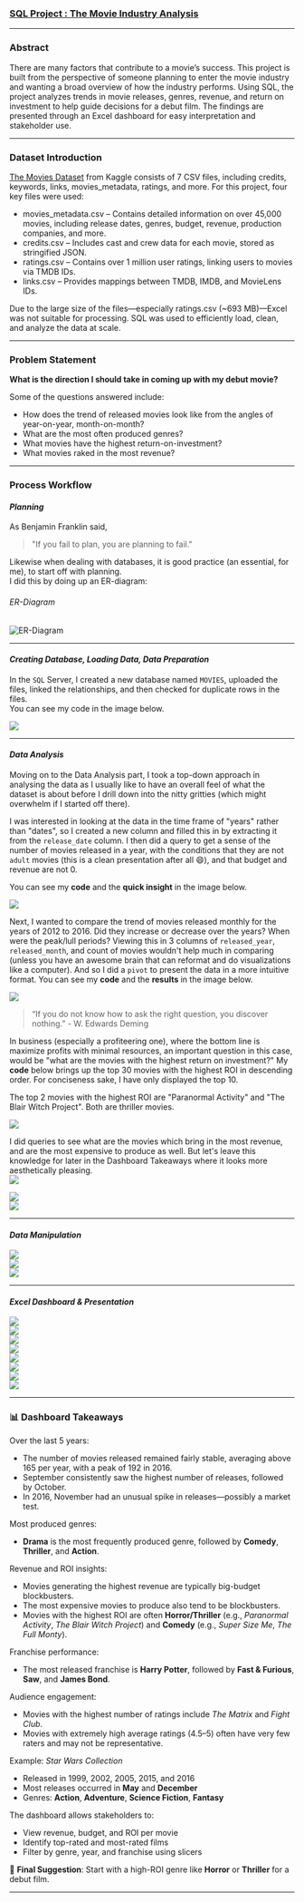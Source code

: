 ### [SQL Project : The Movie Industry Analysis](https://github.com/TheWorldAtMyFingerTips/My_Projects/blob/main/SQL/Movies.sql)

---

### Abstract  
There are many factors that contribute to a movie’s success. This project is built from the perspective of someone planning to enter the movie industry and wanting a broad overview of how the industry performs. Using SQL, the project analyzes trends in movie releases, genres, revenue, and return on investment to help guide decisions for a debut film. The findings are presented through an Excel dashboard for easy interpretation and stakeholder use.

---

### Dataset Introduction  
[The Movies Dataset](https://www.kaggle.com/rounakbanik/the-movies-dataset) from Kaggle consists of 7 CSV files, including credits, keywords, links, movies_metadata, ratings, and more. For this project, four key files were used:  
- movies_metadata.csv – Contains detailed information on over 45,000 movies, including release dates, genres, budget, revenue, production companies, and more.  
- credits.csv – Includes cast and crew data for each movie, stored as stringified JSON.  
- ratings.csv – Contains over 1 million user ratings, linking users to movies via TMDB IDs.  
- links.csv – Provides mappings between TMDB, IMDB, and MovieLens IDs.  

Due to the large size of the files—especially ratings.csv (~693 MB)—Excel was not suitable for processing. SQL was used to efficiently load, clean, and analyze the data at scale.

---

### Problem Statement  
**What is the direction I should take in coming up with my debut movie?**  

Some of the questions answered include:  
* How does the trend of released movies look like from the angles of year-on-year, month-on-month?  
* What are the most often produced genres?  
* What movies have the highest return-on-investment?  
* What movies raked in the most revenue?

---

### Process Workflow  

#### *Planning*  
As Benjamin Franklin said,  
> "If you fail to plan, you are planning to fail."

Likewise when dealing with databases, it is good practice (an essential, for me), to start off with planning.  
I did this by doing up an ER-diagram:

###### ER-Diagram  
![ER-Diagram](https://github.com/JoySeedhe/Movie-Industry-Analysis-SQL-Project/blob/main/SQL/images/ER-Diagram.JPG)

---

#### *Creating Database, Loading Data, Data Preparation*  
In the `SQL` Server, I created a new database named `MOVIES`, uploaded the files, linked the relationships, and then checked for duplicate rows in the files.  
You can see my code in the image below.

![](https://github.com/JoySeedhe/Movie-Industry-Analysis-SQL-Project/blob/main/SQL/images/2.%20Process%20-%20Creating%20Database%2C%20Loading%20Data%2C%20Data%20Preparation.png)

---

#### *Data Analysis*  
Moving on to the Data Analysis part, I took a top-down approach in analysing the data as I usually like to have an overall feel of what the dataset is about before I drill down into the nitty gritties (which might overwhelm if I started off there).

I was interested in looking at the data in the time frame of "years" rather than "dates", so I created a new column and filled this in by extracting it from the `release_date` column. I then did a query to get a sense of the number of movies released in a year, with the conditions that they are not `adult` movies (this is a clean presentation after all 😄), and that budget and revenue are not 0.

You can see my **code** and the **quick insight** in the image below.

![](https://github.com/JoySeedhe/Movie-Industry-Analysis-SQL-Project/blob/main/SQL/images/3.%20Data_Analysis_1.png)

Next, I wanted to compare the trend of movies released monthly for the years of 2012 to 2016. Did they increase or decrease over the years? When were the peak/lull periods? Viewing this in 3 columns of `released_year`, `released_month`, and count of movies wouldn't help much in comparing (unless you have an awesome brain that can reformat and do visualizations like a computer). And so I did a `pivot` to present the data in a more intuitive format. You can see my **code** and the **results** in the image below.

![](https://github.com/JoySeedhe/Movie-Industry-Analysis-SQL-Project/blob/main/SQL/images/4.%20Data%20Analysis_2.png)

> “If you do not know how to ask the right question, you discover nothing.” - W. Edwards Deming

In business (especially a profiteering one), where the bottom line is maximize profits with minimal resources, an important question in this case, would be "what are the movies with the highest return on investment?" My **code** below brings up the top 30 movies with the highest ROI in descending order. For conciseness sake, I have only displayed the top 10.

The top 2 movies with the highest ROI are "Paranormal Activity" and "The Blair Witch Project". Both are thriller movies.

![](https://github.com/JoySeedhe/Movie-Industry-Analysis-SQL-Project/blob/main/SQL/images/5.%20Data%20Analysis_3.png)

I did queries to see what are the movies which bring in the most revenue, and are the most expensive to produce as well. But let's leave this knowledge for later in the Dashboard Takeaways where it looks more aesthetically pleasing.  
![](https://github.com/JoySeedhe/Movie-Industry-Analysis-SQL-Project/blob/main/SQL/images/SQL%20code%20for%20highest%20revenue%20and%20cost.JPG)

![](https://github.com/JoySeedhe/Movie-Industry-Analysis-SQL-Project/blob/main/SQL/images/6.%20Data%20Analysis_4.png)  
![](https://github.com/JoySeedhe/Movie-Industry-Analysis-SQL-Project/blob/main/SQL/images/7.%20Data%20Analysis_5.png)

---

#### *Data Manipulation*  
![](https://github.com/JoySeedhe/Movie-Industry-Analysis-SQL-Project/blob/main/SQL/images/8.%20Data_Manipulation_1.png)  
![](https://github.com/JoySeedhe/Movie-Industry-Analysis-SQL-Project/blob/main/SQL/images/9.%20Data_Manipulation_2.png)  
![](https://github.com/JoySeedhe/Movie-Industry-Analysis-SQL-Project/blob/main/SQL/images/10.%20Data_Manipulation_3.png)

---

#### *Excel Dashboard & Presentation*  
![](https://github.com/JoySeedhe/Movie-Industry-Analysis-SQL-Project/blob/main/SQL/images/11.%20Process%20-%20Import%20data%20into%20Excel.png)  
![](https://github.com/JoySeedhe/Movie-Industry-Analysis-SQL-Project/blob/main/SQL/images/12.%20Dashboard_Takeaways_1.png)  
![](https://github.com/JoySeedhe/Movie-Industry-Analysis-SQL-Project/blob/main/SQL/images/13.%20Dashboard_Takeaways_2.png)  
![](https://github.com/JoySeedhe/Movie-Industry-Analysis-SQL-Project/blob/main/SQL/images/14.%20Dashboard_Takeaways_3.png)  
![](https://github.com/JoySeedhe/Movie-Industry-Analysis-SQL-Project/blob/main/SQL/images/15.%20Dashboard_Takeaways_4.png)  
![](https://github.com/JoySeedhe/Movie-Industry-Analysis-SQL-Project/blob/main/SQL/images/16.%20Dashboard_Takeaways_5.png)  
![](https://github.com/JoySeedhe/Movie-Industry-Analysis-SQL-Project/blob/main/SQL/images/17.%20Dashboard_Takeaways_6.png)  
![](https://github.com/JoySeedhe/Movie-Industry-Analysis-SQL-Project/blob/main/SQL/images/18.%20Dashboard_Takeaways_7.png)

---

### 📊 Dashboard Takeaways

Over the last 5 years:
- The number of movies released remained fairly stable, averaging above 165 per year, with a peak of 192 in 2016.
- September consistently saw the highest number of releases, followed by October.
- In 2016, November had an unusual spike in releases—possibly a market test.

Most produced genres:
- **Drama** is the most frequently produced genre, followed by **Comedy**, **Thriller**, and **Action**.

Revenue and ROI insights:
- Movies generating the highest revenue are typically big-budget blockbusters.
- The most expensive movies to produce also tend to be blockbusters.
- Movies with the highest ROI are often **Horror/Thriller** (e.g., *Paranormal Activity*, *The Blair Witch Project*) and **Comedy** (e.g., *Super Size Me*, *The Full Monty*).

Franchise performance:
- The most released franchise is **Harry Potter**, followed by **Fast & Furious**, **Saw**, and **James Bond**.

Audience engagement:
- Movies with the highest number of ratings include *The Matrix* and *Fight Club*.
- Movies with extremely high average ratings (4.5–5) often have very few raters and may not be representative.

Example: *Star Wars Collection*
- Released in 1999, 2002, 2005, 2015, and 2016
- Most releases occurred in **May** and **December**
- Genres: **Action**, **Adventure**, **Science Fiction**, **Fantasy**

The dashboard allows stakeholders to:
- View revenue, budget, and ROI per movie
- Identify top-rated and most-rated films
- Filter by genre, year, and franchise using slicers

📌 **Final Suggestion**: Start with a high-ROI genre like **Horror** or **Thriller** for a debut film.

---


